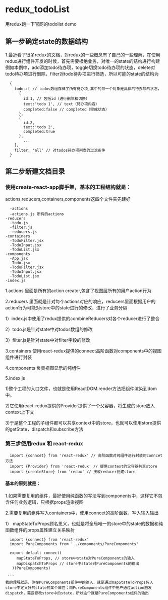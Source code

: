 # redux_todoList
用redux跑一下官网的todolist demo

## 第一步确定state的数据结构

1.最近看了很多redux的文档，对redux的一些概念有了自己的一些理解，在使用redux进行组件开发的时候，首先需要根绝业务，对唯一的state的结构进行构建
例如本例中，add添加todo待办项，toggle切换todo待办项的状态，delete对todo待办项进行删除，filter对todo待办项进行筛选，所以可能的state的结构为

```
  {
    todos:[ // todos数组存储了所有待办项,其中的每一个对象是具体的待办项的状态，
      {    
        id:1, // 包括id（进行删除和切换）
        text:'todo 1', // text（待办项内容）
        completed:false // completed（完成状态）
      },
      {
        id:2,
        text:'todo 2',
        completed:true
      },
        ...
    ],
    filter: 'all' // 对todos待办项列表的过滤条件
  }
```
## 第二步新建文档目录
### 使用create-react-app脚手架，基本的工程结构就是：

actions,reducers,containers,components这四个文件夹先建好

```
  -actions
  -actions.js 所有的actions
-reducers
  -todo.js
  -filter.js
  -reducers.js
-containers
  -TodoFilter.jsx
  -TodoInput.jsx
  -TodoList.jsx
-components
  -App.jsx
  -Todo.jsx
  -TodoFilter.jsx
  -TodoInput.jsx
  -TodoList.jsx
-index.js 
```

1.actions
  里面是所有的action creator,包含了视图层所有的用户action行为
  
2.reducers
  里面就是针对每个actions对应的响应，reducers里面根据用户的action行为可能对store中的state进行的修改，进行了业务分隔
  
  1）index.js中使用了redux提供的combineReducers对各个reducer进行了整合
  
  2）todo.js是针对state中对todos数组的修改
  
  3）filter.js是针对state中对filter字段的修改
  
3.containers
  使用react-redux提供的connect高阶函数对components中的视图组件进行封装
  
4.components
  负责视图显示的纯组件
  
5.index.js 

  1)整个工程的入口文件，也就是使用ReactDOM.render方法把组件渲染到dom中。
  
  2)它使用react-redux提供的Provider提供了一个父容器，将生成的store放入context上下文
  
  3)于是整个工程的子组件都可以共享context中的store，也就可以使用store提供的getState，dispatch和subscribe方法
  
### 第三步使用redux 和 react-redux

```
  import {conncet} from 'react-redux' // 高阶函数对纯组件进行封装的conncet方法
  import {Provider} from 'react-redux' // 提供context的父容器共享store
  import {createStore} from 'redux' // 接收reducer创建store
```
#### 基本的原则就是：

1.如果需要复用的组件，最好使用纯函数的写法写到components中，这样它不包含任何业务逻辑，只根据props渲染视图

2.需要复用的组件写入containers中，使用conncet的高阶函数，写入输入输出
  
  1） mapStateToProps顾名思义，也就是将全局唯一的store中的state的数据和纯函数组件的props属性建立关系映射
  
  ```
    import {connect} from 'react-redux'
    import PureComponents from '../components/PureComponents'
    
    export default connect(
      mapStateToProps, // store中state对PureComponents的输入
      mapDispatchToProps // store中state对PureComponents的输出
    )(PureComponents)
    
  ```
我的理解就是，你在PureComponents组件中的输入，就是通过mapStateToProps传入store中定义好的state的某个属性；而PureComponents组件中用户通过action触发dispatch，需要修改store中的state，所以这个就是PureComponents组件的输出

